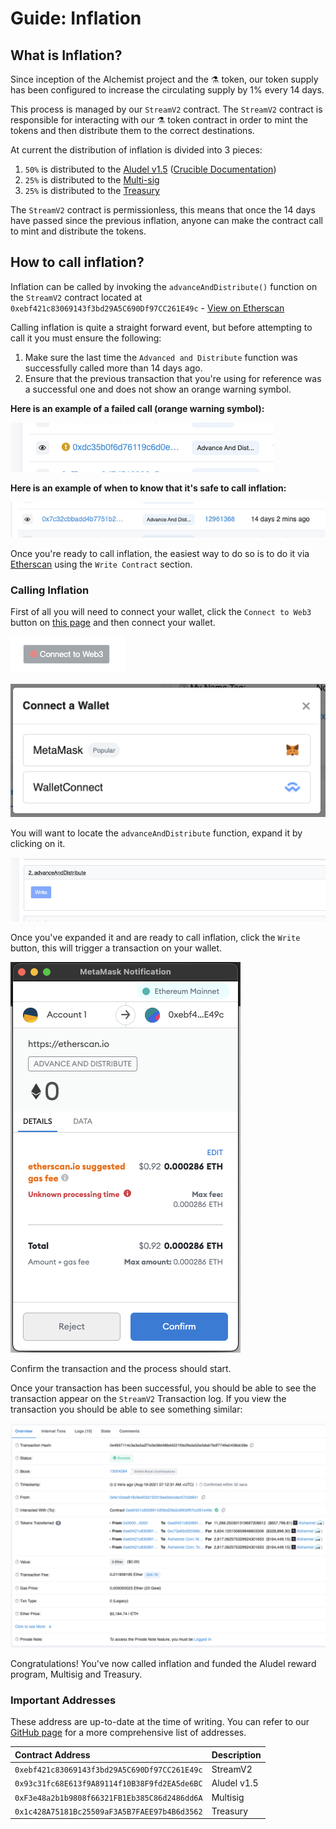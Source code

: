 # Guide: Inflation

## What is Inflation?

Since inception of the Alchemist project and the ⚗️ token, our token supply has been configured to increase the circulating supply by 1% every 14 days.

This process is managed by our `StreamV2` contract. The `StreamV2` contract is responsible for interacting with our ⚗️ token contract in order to mint the tokens and then distribute them to the correct destinations.

At current the distribution of inflation is divided into 3 pieces:

1. `50%` is distributed to the [Aludel v1.5](https://etherscan.io/address/0x93c31fc68E613f9A89114f10B38F9fd2EA5de6BC) \([Crucible Documentation](https://docs.alchemist.wtf/crucible)\)
2. `25%` is distributed to the [Multi-sig](https://etherscan.io/address/multisig.alchemistcoin.eth)
3. `25%` is distributed to the [Treasury](https://etherscan.io/address/0x1c428a75181bc25509af3a5b7faee97b4b6d3562)

The `StreamV2` contract is permissionless, this means that once the 14 days have passed since the previous inflation, anyone can make the contract call to mint and distribute the tokens.

## How to call inflation?

Inflation can be called by invoking the `advanceAndDistribute()` function on the `StreamV2` contract located at `0xebf421c83069143f3bd29A5C690Df97CC261E49c` - [View on Etherscan](https://etherscan.io/address/0xebf421c83069143f3bd29A5C690Df97CC261E49c)

Calling inflation is quite a straight forward event, but before attempting to call it you must ensure the following:

1. Make sure the last time the `Advanced and Distribute` function was successfully called more than 14 days ago.
2. Ensure that the previous transaction that you're using for reference was a successful one and does not show an orange warning symbol.

**Here is an example of a failed call \(orange warning symbol\):** 

![This call for inflation would have failed because it was made too early.](../.gitbook/assets/screenshot-2021-08-24-at-15.03.22.png)

**Here is an example of when to know that it's safe to call inflation:** 

![More than 14 days has passed, inflation is ready to be called.](../.gitbook/assets/screenshot-2021-08-24-at-15.07.47.png)

Once you're ready to call inflation, the easiest way to do so is to do it via [Etherscan](https://etherscan.io/address/0xebf421c83069143f3bd29A5C690Df97CC261E49c#writeContract) using the `Write Contract` section.

### Calling Inflation

First of all you will need to connect your wallet, click the `Connect to Web3` button on [this page](https://etherscan.io/address/0xebf421c83069143f3bd29A5C690Df97CC261E49c#writeContract) and then connect your wallet.

![](../.gitbook/assets/screenshot-2021-08-24-at-15.16.51.png)

![](../.gitbook/assets/screenshot-2021-08-24-at-15.17.07.png)

You will want to locate the `advanceAndDistribute` function, expand it by clicking on it.

![](../.gitbook/assets/screenshot-2021-08-24-at-15.18.26.png)

Once you've expanded it and are ready to call inflation, click the `Write` button, this will trigger a transaction on your wallet.

![](../.gitbook/assets/screenshot-2021-08-24-at-15.19.25.png)

Confirm the transaction and the process should start.

Once your transaction has been successful, you should be able to see the transaction appear on the `StreamV2` Transaction log. If you view the transaction you should be able to see something similar:

![](../.gitbook/assets/screenshot-2021-08-24-at-15.22.42.png)

Congratulations! You've now called inflation and funded the Aludel reward program, Multisig and Treasury.

### Important Addresses

These address are up-to-date at the time of writing. You can refer to our [GitHub page](https://github.com/alchemistcoin/alchemist) for a more comprehensive list of addresses.

| Contract Address | Description |
| :--- | :--- |
| `0xebf421c83069143f3bd29A5C690Df97CC261E49c` | StreamV2 |
| `0x93c31fc68E613f9A89114f10B38F9fd2EA5de6BC` | Aludel v1.5 |
| `0xF3e48a2b1b9808f66321FB1Eb385C86d2486dd6A` | Multisig |
| `0x1c428A75181Bc25509aF3A5B7FAEE97b4B6d3562` | Treasury |

